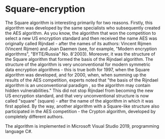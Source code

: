 # Square-encryption
The Square algorithm is interesting primarily for two reasons. Firstly, this algorithm was developed by the same specialists who subsequently created the AES algorithm. As you know, the algorithm that won the competition to select a new US encryption standard and then received the name AES was originally called Rijndael - after the names of its authors: Vincent Rijmen (Vincent Rijmen) and Joan Daemen (see, for example, "Modern encryption algorithms", "BYTE/Russia" No. 8'2003).
Moreover, it was the structure of the Square algorithm that formed the basis of the Rijndael algorithm. The structure of the algorithm is very unconventional for modern symmetric data encryption algorithms - this is true both for 1997, when the Square algorithm was developed, and for 2000, when, when summing up the results of the AES competition, experts noted that "the basis of the Rijndael algorithm is an unconventional paradigm , so the algorithm may contain hidden vulnerabilities." This did not stop Rijndael from becoming the new US encryption standard, and that very unconventional structure is now called "square" (square) - after the name of the algorithm in which it was first applied.
By the way, another algorithm with a Square-like structure also participated in the AES competition - the Crypton algorithm, developed by completely different authors.

The algorithm is implemented in Microsoft Visual Studio 2019, programming language C#.
